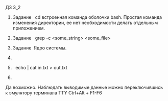 ДЗ 3_2

1. Задание   cd встроенная команда оболочки  bash.  Простая команда изменения директории, ее нет необходимости делать отдельным приложением. 

2. Задание 
 	grep -c <some_string> <some_file>

3. Задание  Ядро системы. 
4.   
5.   echo | cat in.txt > out.txt 
6. 
Да возможно. Наблюдать выводимые данные можно переключившись к эмулятору терминала TTY Ctrl+Alt + F1-F6


